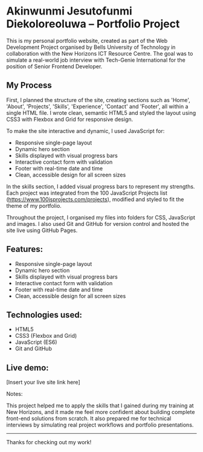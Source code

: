 # Akinwunmi Jesutofunmi Diekoloreoluwa – Portfolio Project

This is my personal portfolio website, created as part of the Web Development Project organised by Bells University of Technology in collaboration with the New Horizons ICT Resource Centre. The goal was to simulate a real-world job interview with Tech-Genie International for the position of Senior Frontend Developer.

## My Process

First, I planned the structure of the site, creating sections such as 'Home', 'About', 'Projects', 'Skills', 'Experience', 'Contact' and 'Footer', all within a single HTML file. I wrote clean, semantic HTML5 and styled the layout using CSS3 with Flexbox and Grid for responsive design.

To make the site interactive and dynamic, I used JavaScript for:
- Responsive single-page layout
- Dynamic hero section
- Skills displayed with visual progress bars
- Interactive contact form with validation
- Footer with real-time date and time
- Clean, accessible design for all screen sizes

In the skills section, I added visual progress bars to represent my strengths. Each project was integrated from the 100 JavaScript Projects list (https://www.100jsprojects.com/projects), modified and styled to fit the theme of my portfolio.

Throughout the project, I organised my files into folders for CSS, JavaScript and images. I also used Git and GitHub for version control and hosted the site live using GitHub Pages.

## Features:

- Responsive single-page layout
- Dynamic hero section
- Skills displayed with visual progress bars
- Interactive contact form with validation
- Footer with real-time date and time
- Clean, accessible design for all screen sizes

## Technologies used:

- HTML5
- CSS3 (Flexbox and Grid)
- JavaScript (ES6)
- Git and GitHub

## Live demo:

[Insert your live site link here]

Notes:

This project helped me to apply the skills that I gained during my training at New Horizons, and it made me feel more confident about building complete front-end solutions from scratch. It also prepared me for technical interviews by simulating real project workflows and portfolio presentations.

---

Thanks for checking out my work!

